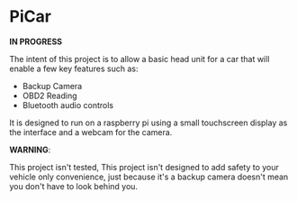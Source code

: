 # PiCar  

**IN PROGRESS**

The intent of this project is to allow a basic head unit for a car that 
will enable a few key features such as:

 - Backup Camera  
 - OBD2 Reading  
 - Bluetooth audio controls

It is designed to run on a raspberry pi using a small touchscreen display as 
the interface and a webcam for the camera.

**WARNING**:  

This project isn't tested, This project isn't designed to add safety to your vehicle 
only convenience, just because it's a backup camera doesn't mean you don't have to 
look behind you.

